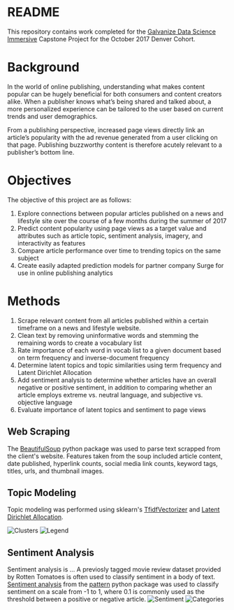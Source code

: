 # README #
This repository contains work completed for the [Galvanize Data Science Immersive](https://www.galvanize.com/data-science) 
Capstone Project for the October 2017 Denver Cohort.

# Background #

In the world of online publishing, understanding what makes content popular can be hugely beneficial for both consumers and content creators alike. When a publisher knows what’s being shared and talked about, a more personalized experience can be tailored to the user based on current trends and user demographics.

From a publishing perspective, increased page views directly link an article’s popularity with the ad revenue generated from a user clicking on that page. Publishing buzzworthy content is therefore acutely relevant to a publisher’s bottom line.

# Objectives #

The objective of this project are as follows:
1. Explore connections between popular articles published on a news and lifestyle site over the course of a few months during the summer of 2017
2. Predict content popularity using page views as a target value and attributes such as article topic, sentiment analysis, imagery, and interactivity as features
3. Compare article performance over time to trending topics on the same subject
4. Create easily adapted prediction models for partner company Surge for use in online publishing analytics

# Methods #

1. Scrape relevant content from all articles published within a certain timeframe on a news and lifestyle website.
2. Clean text by removing uninformative words and stemming the remaining words to create a vocabulary list
3. Rate importance of each word in vocab list to a given document based on term frequency and inverse-document frequency
4. Determine latent topics and topic similarities using term frequency and Latent Dirichlet Allocation
5. Add sentiment analysis to determine whether articles have an overall negative or positive sentiment, in addition to comparing whether an article employs extreme vs. neutral language, and subjective vs. objective language
6. Evaluate importance of latent topics and sentiment to page views

## Web Scraping ##

The [BeautifulSoup](https://www.crummy.com/software/BeautifulSoup/) python package was used to parse text scrapped
from the client's website. Features taken from the soup included article content, date published, hyperlink counts, 
social media link counts, keyword tags, titles, urls, and thumbnail images. 

## Topic Modeling ##

Topic modeling was performed using sklearn's [TfidfVectorizer](http://scikit-learn.org/stable/modules/generated/sklearn.feature_extraction.text.TfidfVectorizer.html)
and [Latent Dirichlet Allocation](http://scikit-learn.org/stable/modules/generated/sklearn.decomposition.LatentDirichletAllocation.html).

![Clusters](/src/visualization/article_20cluster_5k_feat.png)
![Legend](/src/visualization/legend_20cluster_5k_feat.png)

## Sentiment Analysis ##

Sentiment analysis is ... A previosly tagged movie review dataset provided by Rotten Tomatoes is often used to 
classify sentiment in a body of text. [Sentiment analysis](https://www.clips.uantwerpen.be/pages/pattern-en#sentiment)
from the [pattern](https://www.clips.uantwerpen.be/pages/pattern) python package was used to classify sentiment 
on a scale from -1 to 1, where 0.1 is commonly used as the threshold between a positive or negative article.
![Sentiment](/src/visualization/violin_40k_views.png)
![Categories](/src/visualization/cats_violin.png)

